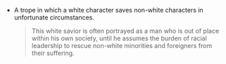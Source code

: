 * A trope in which a white character saves non-white characters in unfortunate circumstances.
	> This white savior is often portrayed as a man who is out of place within his own society, until he assumes the burden of racial leadership to rescue non-white minorities and foreigners from their suffering. 